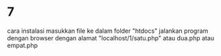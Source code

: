 # 7
cara instalasi masukkan file ke dalam folder "htdocs"
jalankan program dengan browser dengan alamat "localhost/1/satu.php" atau dua.php atau empat.php
